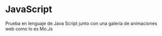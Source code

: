 # JavaScript
Prueba en lenguaje de Java Script junto con una galería de animaciones web como lo es Mo.Js
